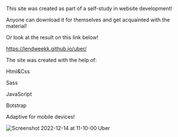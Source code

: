 This site was created as part of a self-study in website development!

Anyone can download it for themselves and get acquainted with the material!

Or look at the result on this link below!

https://lendweekk.github.io/uber/

The site was created with the help of:

Html&Css

Sass

JavaScript

Botstrap

Adaptive for mobile devices!

![Screenshot 2022-12-14 at 11-10-00 Uber](https://user-images.githubusercontent.com/109064092/207553735-fd187bba-c319-4161-8707-6e57baf8eb19.png)
